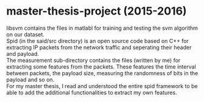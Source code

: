 # master-thesis-project (2015-2016)
libsvm contains the files in matlabl for training and testing the svm algorithm on our dataset.<br/>
Spid (in the said/src directory) is an open source code based on C++ for extracting IP packets from the network traffic and seperating their header and payload.<br/>
The measurement sub-directory contains the files (written by me) for extracting some features from the packets. These features the time interval between packets, the payload size, measuring the randomness of bits in the payload and so on. <br/>
For my master thesis, I read and understood the entire spid framework to be able to add the additional functionalities to extract my own features.
